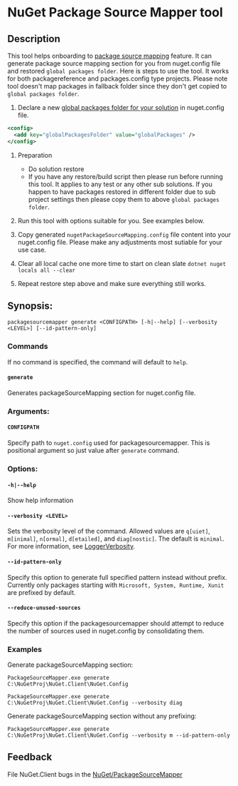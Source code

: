 # NuGet Package Source Mapper tool

## Description

This tool helps onboarding to [package source mapping](https://devblogs.microsoft.com/nuget/introducing-package-source-mapping) feature.
It can generate package source mapping section for you from nuget.config file and restored `global packages folder`.
Here is steps to use the tool. It works for both packagereference and packages.config type projects. Please note tool doesn't map packages in fallback folder since they don't get copied to `global packages folder`.

1. Declare a new [global packages folder for your solution](https://docs.microsoft.com/en-us/nuget/reference/nuget-config-file#config-section) in nuget.config file.

```xml
<config>
  <add key="globalPackagesFolder" value="globalPackages" />
</config>
```

1. Preparation

   * Do solution restore
   * If you have any restore/build script then please run before running this tool. It applies to any test or any other sub solutions. If you happen to have packages restored in different folder due to sub project settings then please copy them to above `global packages folder`.

1. Run this tool with options suitable for you. See examples below.

1. Copy generated `nugetPackageSourceMapping.config` file content into your nuget.config file. Please make any adjustments most sutiable for your use case.

1. Clear all local cache one more time to start on clean slate `dotnet nuget locals all --clear`

1. Repeat restore step above and make sure everything still works.

## Synopsis:

```dotnetcli
packagesourcemapper generate <CONFIGPATH> [-h|--help] [--verbosity <LEVEL>] [--id-pattern-only]
```

### Commands

If no command is specified, the command will default to `help`.

#### `generate`
Generates packageSourceMapping section for nuget.config file.

### Arguments:

#### `CONFIGPATH`

Specify path to `nuget.config` used for packagesourcemapper. This is positional argument so just value after `generate` command.

### Options:

#### `-h|--help`

Show help information

#### `--verbosity <LEVEL>`

  Sets the verbosity level of the command. Allowed values are `q[uiet]`, `m[inimal]`, `n[ormal]`, `d[etailed]`, and `diag[nostic]`. The default is `minimal`. For more information, see [LoggerVerbosity](https://docs.microsoft.com/en-us/dotnet/api/microsoft.build.framework.loggerverbosity?view=msbuild-16-netcore).

#### `--id-pattern-only`

Specify this option to generate full specified pattern instead without prefix. Currently only packages starting with `Microsoft, System, Runtime, Xunit` are prefixed by default.

#### `--reduce-unused-sources`

Specify this option if the packagesourcemapper should attempt to reduce the number of sources used in nuget.config by consolidating them.

### Examples

Generate packageSourceMapping section:

`PackageSourceMapper.exe generate C:\NuGetProj\NuGet.Client\NuGet.Config`

`PackageSourceMapper.exe generate C:\NuGetProj\NuGet.Client\NuGet.Config --verbosity diag`

Generate packageSourceMapping section without any prefixing:

`PackageSourceMapper.exe generate C:\NuGetProj\NuGet.Client\NuGet.Config --verbosity m --id-pattern-only`

## Feedback

File NuGet.Client bugs in the [NuGet/PackageSourceMapper](https://github.com/NuGet/PackageSourceMapper/issues)
